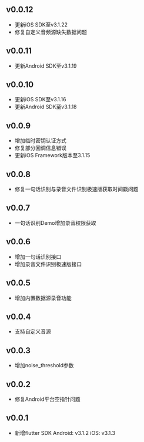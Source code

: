 ## v0.0.12
- 更新iOS SDK至v3.1.22
- 修复自定义音频源缺失数据问题

## v0.0.11
- 更新Android SDK至v3.1.19

## v0.0.10
- 更新iOS SDK至v3.1.16
- 更新Android SDK至v3.1.18

## v0.0.9
- 增加临时密钥认证方式
- 修复部分回调信息错误
- 更新iOS Framework版本至3.1.15

## v0.0.8
- 修复一句话识别与录音文件识别极速版获取时间戳问题

## v0.0.7
- 一句话识别Demo增加录音权限获取

## v0.0.6
- 增加一句话识别接口
- 增加录音文件识别极速版接口

## v0.0.5
- 增加内置数据源录音功能

## v0.0.4
- 支持自定义音源

## v0.0.3
- 增加noise_threshold参数

## v0.0.2
- 修复Android平台空指针问题

## v0.0.1

- 新增flutter SDK Android: v3.1.2 iOS: v3.1.3
